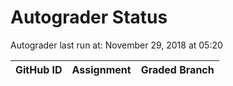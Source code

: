 # Autograder Status
Autograder last run at: November 29, 2018 at 05:20

| GitHub ID | Assignment | Graded Branch |
|-----------|------------|---------------|

